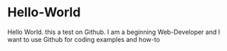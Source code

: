 # Hello-World
Hello World.
this a test on Github.
I am a beginning Web-Developer and I want to use Github for coding examples and how-to
